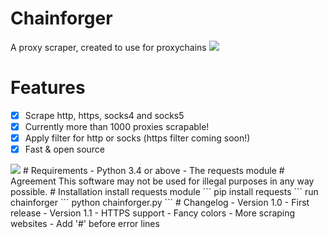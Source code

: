 # Chainforger
A proxy scraper, created to use for proxychains
<img src='https://i.imgur.com/jkedgCy.png'/>
# Features
- [x] Scrape http, https, socks4 and socks5
- [x] Currently more than 1000 proxies scrapable!
- [x] Apply filter for http or socks (https filter coming soon!)
- [x] Fast & open source
<img src= https://i.imgur.com/Obv8Eci.png />
# Requirements
- Python 3.4 or above
- The requests module
# Agreement
This software may not be used for illegal purposes in any way possible.
# Installation
install requests module
```
pip install requests
```
run chainforger
```
python chainforger.py
```
# Changelog
- Version 1.0
    - First release
- Version 1.1
    - HTTPS support
    - Fancy colors
    - More scraping websites
    - Add '#' before error lines
